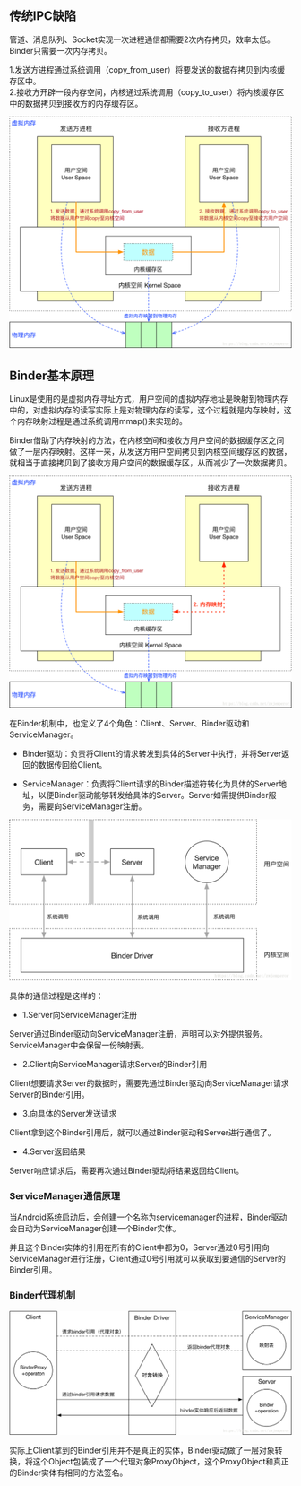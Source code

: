 ## 传统IPC缺陷

管道、消息队列、Socket实现一次进程通信都需要2次内存拷贝，效率太低。  
Binder只需要一次内存拷贝。

1.发送方进程通过系统调用（copy_from_user）将要发送的数据存拷贝到内核缓存区中。  
2.接收方开辟一段内存空间，内核通过系统调用（copy_to_user）将内核缓存区中的数据拷贝到接收方的内存缓存区。

![](../img/binder.png)

## Binder基本原理

Linux是使用的是虚拟内存寻址方式，用户空间的虚拟内存地址是映射到物理内存中的，对虚拟内存的读写实际上是对物理内存的读写，这个过程就是内存映射，这个内存映射过程是通过系统调用mmap()来实现的。

Binder借助了内存映射的方法，在内核空间和接收方用户空间的数据缓存区之间做了一层内存映射。这样一来，从发送方用户空间拷贝到内核空间缓存区的数据，就相当于直接拷贝到了接收方用户空间的数据缓存区，从而减少了一次数据拷贝。

![](../img/binder2.png)

在Binder机制中，也定义了4个角色：Client、Server、Binder驱动和ServiceManager。

- Binder驱动：负责将Client的请求转发到具体的Server中执行，并将Server返回的数据传回给Client。  

- ServiceManager：负责将Client请求的Binder描述符转化为具体的Server地址，以便Binder驱动能够转发给具体的Server。Server如需提供Binder服务，需要向ServiceManager注册。

![](../img/binder3.png)

具体的通信过程是这样的：

 - 1.Server向ServiceManager注册

Server通过Binder驱动向ServiceManager注册，声明可以对外提供服务。ServiceManager中会保留一份映射表。

- 2.Client向ServiceManager请求Server的Binder引用

Client想要请求Server的数据时，需要先通过Binder驱动向ServiceManager请求Server的Binder引用。

- 3.向具体的Server发送请求

Client拿到这个Binder引用后，就可以通过Binder驱动和Server进行通信了。

- 4.Server返回结果

Server响应请求后，需要再次通过Binder驱动将结果返回给Client。

### ServiceManager通信原理

当Android系统启动后，会创建一个名称为servicemanager的进程，Binder驱动会自动为ServiceManager创建一个Binder实体。

并且这个Binder实体的引用在所有的Client中都为0，Server通过0号引用向ServiceManager进行注册，Client通过0号引用就可以获取到要通信的Server的Binder引用。

### Binder代理机制

![](../img/binder4.png)

实际上Client拿到的Binder引用并不是真正的实体，Binder驱动做了一层对象转换，将这个Object包装成了一个代理对象ProxyObject，这个ProxyObject和真正的Binder实体有相同的方法签名。
